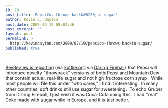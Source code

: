 ```yaml
---
ID: 79
post_title: 'PepsiCo. throws back&#8230;to sugar'
author: Kevin L. Dayton
post_date: 2009-02-19 09:04:46
post_excerpt: ""
layout: post
permalink: >
  http://kevindayton.com/2009/02/19/pepsico-throws-backto-sugar/
published: true
---
```

<p style="text-align: center"><a href="http://www.bevreview.com/2009/02/09/pepsi-throwback-mountain-dew-throwback/" target="_blank"><img src="http://www.bevreview.com/wp-content/image_throwbackcombo1.jpg" alt="" /></a></p>

<a href="http://www.bevreview.com/2009/02/09/pepsi-throwback-mountain-dew-throwback/" target="_blank">BevReview is reporting</a> (via <a href="http://www.kottke.org/09/02/sweet-sweet-sugared-pepsi-throwback" target="_blank">kottke.org</a> via <a href="http://daringfireball.net/linked/2009/02/18/pepsi-throwback" target="_blank">Daring Fireball</a>) that Pepsi will introduce novelty "throwback" versions of both Pepsi and Mountain Dew that contain actual, real-life sugar and not high fructose corn syrup.  While most people will file this under "who cares," I find it interesting.  In many other countries, soft drinks still use sugar for sweetening.  To echo Gruber from Daring Fireball, I just wish it was Coca-Cola doing this.  I had "real" Coke made with sugar while in Europe, and it is just better.
